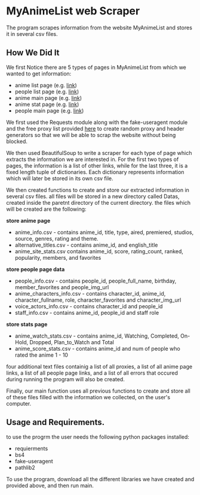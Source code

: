 # MyAnimeList web Scraper
The program scrapes information from the website MyAnimeList and stores it in several csv files.

## How We Did It

We first Notice there are 5 types of pages in MyAnimeList from which we wanted to get information:
- anime list page (e.g. [link](https://myanimelist.net/topanime.php))
- people list page (e.g. [link](https://myanimelist.net/people.php))
- anime main page (e.g. [link](https://myanimelist.net/anime/43608/Kaguya-sama_wa_Kokurasetai__Ultra_Romantic))
- anime stat page (e.g. [link](https://myanimelist.net/anime/43608/Kaguya-sama_wa_Kokurasetai__Ultra_Romantic/stats))
- people main page (e.g. [link](https://myanimelist.net/people/118/Hiroshi_Kamiya))

We first used the Requests module along with the fake-useragent module and the free proxy list provided [here](https://www.sslproxies.org/) to create  random proxy and header generators so that we will be able to scrap the website without being blocked.

We then used BeautifulSoup to write a scraper for each type of page which extracts the information we are interested in. For the first two types of pages, the information is a list of other links, while for the last three, it is a fixed length tuple of dictionaries. Each dictionary represents information which will later be stored in its own csv file. 

We then created functions to create and store our extracted information in several csv files. all files will be stored in a new directory called Datas, created inside the paretnt directory of the current directory. the files which will be created are the following:

**store anime page**
- anime_info.csv - contains  anime_id, title, type, aired, premiered, studios, source, genres, rating and theme.
-  alternative_titles.csv - contains anime_id, and english_title
- anime_site_stats.csv contains anime_id, score, rating_count, ranked, popularity, members, and favorites

**store people page data**
- people_info.csv - contains people_id, people_full_name, birthday, member_favorites and people_img_url
- anime_characters_info.csv - contains character_id, anime_id, character_fullname, role, character_favorites and character_img_url
- voice_actors_info.csv - contains character_id and people_id
- staff_info.csv - contains anime_id, people_id and staff role

**store stats page**
- anime_watch_stats.csv - contains anime_id, Watching, Completed, On-Hold, Dropped, Plan_to_Watch and Total 
- anime_score_stats.csv - contains anime_id and num of people who rated the anime 1 - 10

four additional text files containig a list of all proxies, a list of all anime page links, a list of all people page links, and a list of all errors that occured during running the program will also be created.


Finally, our main function uses all previous functions to create and store all of these files filled with the information we collected, on the user's computer. 


## Usage and Requirements.
to use the progrm the user needs the following python packages installed:
- requierments
- bs4
- fake-useragent
- pathlib2 

To use the program, download all the different libraries we have created and provided above, and then run main.